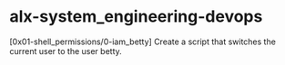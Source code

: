 # alx-system_engineering-devops
[0x01-shell_permissions/0-iam_betty] Create a script that switches the current user to the user betty.
